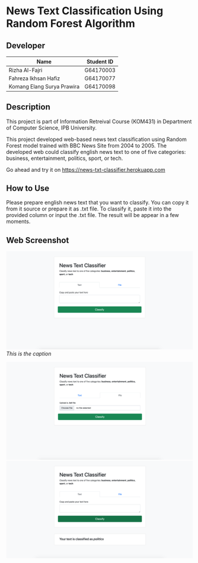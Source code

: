 # News Text Classification Using Random Forest Algorithm

## Developer
| Name                                   | Student ID     |
| -------------------------------------- |:--------------:|
| Rizha Al-Fajri                         | G64170003      |
| Fahreza Ikhsan Hafiz                   | G64170077      |
| Komang Elang Surya Prawira             | G64170098      |
 
## Description
This project is part of Information Retreival Course (KOM431) in Department of Computer Science, IPB University.

This project developed web-based news text classification using Random Forest model trained with BBC News Site from 2004 to 2005. 
The developed web could classify english news text to one of five categories: business, entertainment, politics, sport, or tech.

Go ahead and try it on https://news-txt-classifier.herokuapp.com

## How to Use
Please prepare english news text that you want to classify. You can copy it from it source or prepare it as .txt file. To classify it, paste it into the provided column or input the .txt file. The result will be appear in a few moments. 

## Web Screenshot
![alt text](https://github.com/fahrezahafiz/text-classification/blob/main/Demo-1.png "Demo 1")
*This is the caption*

![alt text](https://github.com/fahrezahafiz/text-classification/blob/main/Demo-2.png "Demo 2")
![alt text](https://github.com/fahrezahafiz/text-classification/blob/main/Demo-3.png "Demo 3")
